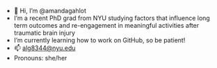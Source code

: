 - 👋 Hi, I’m @amandagahlot
- I’m a recent PhD grad from NYU studying factors that influence long term outcomes and re-engagement in meaningful activities after traumatic brain injury
- I’m currently learning how to work on GitHub, so be patient!
- 📫 alg8344@nyu.edu
- Pronouns: she/her


<!---
amandagahlot/amandagahlot is a ✨ special ✨ repository because its `README.md` (this file) appears on your GitHub profile.
You can click the Preview link to take a look at your changes.
--->
